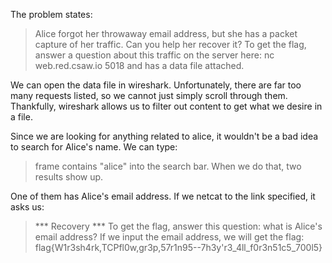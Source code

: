 The problem states:
> Alice forgot her throwaway email address, but she has a packet capture of her traffic. Can you help her recover it? To get the flag, answer a question about this traffic on the server here: nc web.red.csaw.io 5018
and has a data file attached.

We can open the data file in wireshark. Unfortunately, there are far too many requests listed, so we cannot just simply scroll through them. Thankfully, wireshark allows us to filter out content to get what we desire in a file.

Since we are looking for anything related to alice, it wouldn't be a bad idea to search for Alice's name. We can type:
> frame contains "alice"
into the search bar. When we do that, two results show up.

One of them has Alice's email address. If we netcat to the link specified, it asks us:
> *** Recovery *** To get the flag, answer this question: what is Alice's email address?
If we input the email address, we will get the flag:
> flag{W1r3sh4rk,TCPfl0w,gr3p,57r1n95--7h3y'r3_4ll_f0r3n51c5_700l5}
